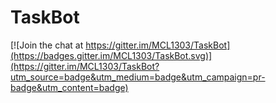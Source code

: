 # TaskBot

[![Join the chat at https://gitter.im/MCL1303/TaskBot](https://badges.gitter.im/MCL1303/TaskBot.svg)](https://gitter.im/MCL1303/TaskBot?utm_source=badge&utm_medium=badge&utm_campaign=pr-badge&utm_content=badge)

